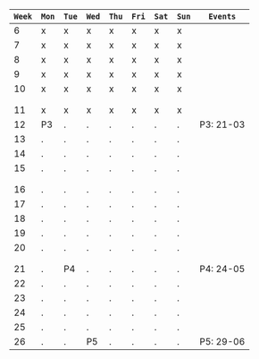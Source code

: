 | `Week` | `Mon` | `Tue` | `Wed` | `Thu` | `Fri` | `Sat` | `Sun` | `Events`  
|---|---|---|---|---|---|---|---| ---------- | 
|6  | x | x | x | x | x | x | x |
|7  | x | x | x | x | x | x | x |
|8  | x | x | x | x | x | x | x |
|9  | x | x | x | x | x | x | x |
|10 | x | x | x | x | x | x | x |
|   |||||||
|   |||||||
|11 | x | x | x | x | x | x | x |
|12 | P3| . | . | . | . | . | . |  P3: 21-03
|13 | . | . | . | . | . | . | . |
|14 | . | . | . | . | . | . | . |
|15 | . | . | . | . | . | . | . |
|   |||||||
|   |||||||
|16 | . | . | . | . | . | . | . |
|17 | . | . | . | . | . | . | . |
|18 | . | . | . | . | . | . | . |
|19 | . | . | . | . | . | . | . |
|20 | . | . | . | . | . | . | . |
|   |||||||
|   |||||||
|21 | . | P4| . | . | . | . | . |  P4: 24-05
|22 | . | . | . | . | . | . | . |
|23 | . | . | . | . | . | . | . |
|24 | . | . | . | . | . | . | . |
|25 | . | . | . | . | . | . | . |
|26 | . | . | P5| . | . | . | . |  P5: 29-06

